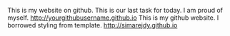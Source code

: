 This is my website on github. This is our last task for today. I am proud of myself.
http://yourgithubusername.github.io
This is my github website. I borrowed styling from template. http://simarejdy.github.io
